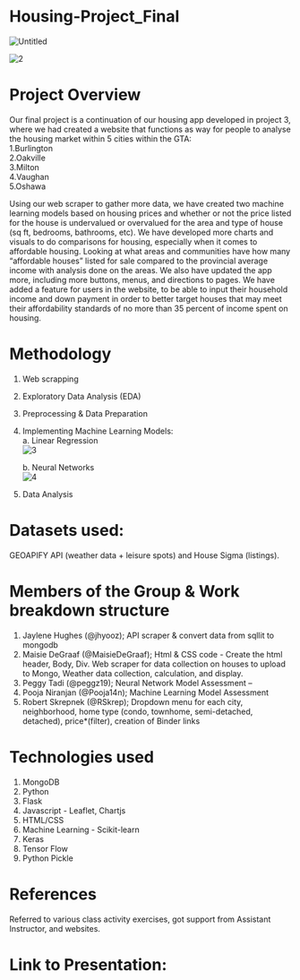 # Housing-Project_Final

![Untitled](https://github.com/MaisieDeGraaf/Housing-Project_Final/assets/144713762/44281161-46f8-4a06-9498-130eaa0b7516) <br>

![2](https://github.com/MaisieDeGraaf/Housing-Project_Final/assets/144713762/066caac3-d220-4396-ad49-07a069b73cd3)


# Project Overview
Our final project is a continuation of our housing app developed in project 3, where we had created a  website that functions as way for people to analyse the housing market within 5 cities within the GTA: <br>
1.Burlington <br>
2.Oakville <br>
3.Milton <br>
4.Vaughan <br>
5.Oshawa <br>

Using our web scraper to gather more data, we have created two machine learning models based on housing prices and whether or not the price listed for the house is undervalued or overvalued for the area and type of house (sq ft, bedrooms, bathrooms, etc). We have developed more charts and visuals to do comparisons for housing, especially when it comes to affordable housing. Looking at what areas and communities have how many “affordable houses” listed for sale compared to the provincial average income with analysis done on the areas. We also have updated the app more, including more buttons, menus, and directions to pages. We have added a feature for users in the website, to be able to input their household income and down payment in order to better target houses that may meet their affordability standards of no more than 35 percent of income spent on housing.

# Methodology
1. Web scrapping <br>
2. Exploratory Data Analysis (EDA) <br>
3. Preprocessing & Data Preparation <br>
4. Implementing Machine Learning Models: <br>
   a. Linear Regression <br>
   ![3](https://github.com/MaisieDeGraaf/Housing-Project_Final/assets/144713762/805dbe51-c008-4815-b294-6fc36682118f)

   b. Neural Networks <br>
   ![4](https://github.com/MaisieDeGraaf/Housing-Project_Final/assets/144713762/46190525-308e-464c-9bed-ed9570603366)

5. Data Analysis <br>

# Datasets used:
GEOAPIFY API (weather data + leisure spots) and House Sigma (listings).

# Members of the Group & Work breakdown structure
1. Jaylene Hughes (@jhyooz); API scraper & convert data from sqllit to mongodb <br>
2. Maisie DeGraaf (@MaisieDeGraaf); Html & CSS code - Create the html header, Body, Div. Web scraper for data collection on houses to upload to Mongo, Weather data collection, calculation, and display.<br>
3. Peggy Tadi (@peggz19); Neural Network Model Assessment –  <br>
4. Pooja Niranjan (@Pooja14n); Machine Learning Model Assessment <br>
5. Robert Skrepnek (@RSkrep); Dropdown menu for each city, neighborhood, home type (condo, townhome, semi-detached, detached), price*(filter), creation of Binder links

# Technologies used
1. MongoDB <br>
2. Python <br>
3. Flask <br>
4. Javascript - Leaflet, Chartjs <br>
5. HTML/CSS <br>
6. Machine Learning - Scikit-learn <br>
7. Keras <br>
8. Tensor Flow <br>
9. Python Pickle <br>

# References
Referred to various class activity exercises, got support from Assistant Instructor, and websites.

# Link to Presentation:
